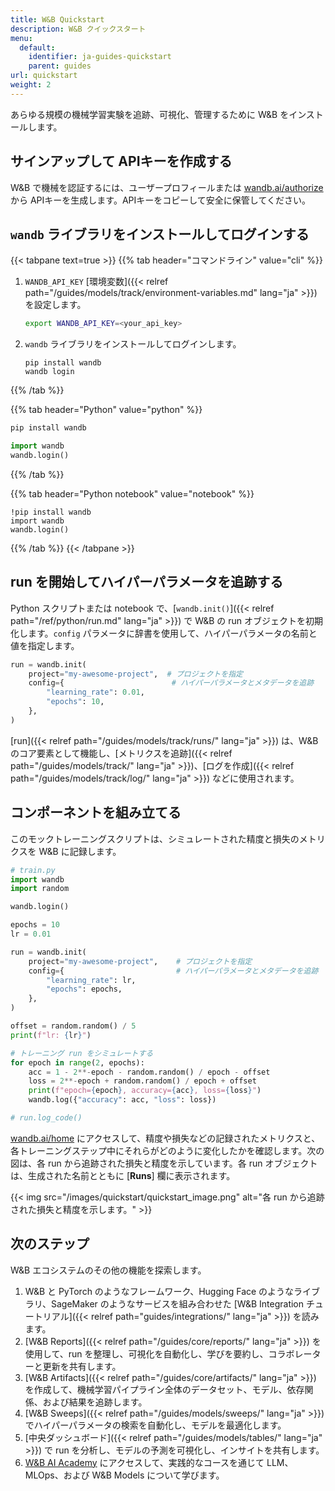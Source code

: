 ```yaml
---
title: W&B Quickstart
description: W&B クイックスタート
menu:
  default:
    identifier: ja-guides-quickstart
    parent: guides
url: quickstart
weight: 2
---
```


あらゆる規模の機械学習実験を追跡、可視化、管理するために W&B をインストールします。

## サインアップして APIキーを作成する

W&B で機械を認証するには、ユーザープロフィールまたは [wandb.ai/authorize](https://wandb.ai/authorize) から APIキーを生成します。APIキーをコピーして安全に保管してください。

## `wandb` ライブラリをインストールしてログインする

{{< tabpane text=true >}}
{{% tab header="コマンドライン" value="cli" %}}

1. `WANDB_API_KEY` [環境変数]({{< relref path="/guides/models/track/environment-variables.md" lang="ja" >}}) を設定します。

    ```bash
    export WANDB_API_KEY=<your_api_key>
    ```

2. `wandb` ライブラリをインストールしてログインします。

    ```shell
    pip install wandb
    wandb login
    ```

{{% /tab %}}

{{% tab header="Python" value="python" %}}

```bash
pip install wandb
```
```python
import wandb
wandb.login()
```

{{% /tab %}}

{{% tab header="Python notebook" value="notebook" %}}

```notebook
!pip install wandb
import wandb
wandb.login()
```

{{% /tab %}}
{{< /tabpane >}}

## run を開始してハイパーパラメータを追跡する

Python スクリプトまたは notebook で、[`wandb.init()`]({{< relref path="/ref/python/run.md" lang="ja" >}}) で W&B の run オブジェクトを初期化します。`config` パラメータに辞書を使用して、ハイパーパラメータの名前と値を指定します。

```python
run = wandb.init(
    project="my-awesome-project",  # プロジェクトを指定
    config={                        # ハイパーパラメータとメタデータを追跡
        "learning_rate": 0.01,
        "epochs": 10,
    },
)
```

[run]({{< relref path="/guides/models/track/runs/" lang="ja" >}}) は、W&B のコア要素として機能し、[メトリクスを追跡]({{< relref path="/guides/models/track/" lang="ja" >}})、[ログを作成]({{< relref path="/guides/models/track/log/" lang="ja" >}}) などに使用されます。

## コンポーネントを組み立てる

このモックトレーニングスクリプトは、シミュレートされた精度と損失のメトリクスを W&B に記録します。

```python
# train.py
import wandb
import random

wandb.login()

epochs = 10
lr = 0.01

run = wandb.init(
    project="my-awesome-project",    # プロジェクトを指定
    config={                         # ハイパーパラメータとメタデータを追跡
        "learning_rate": lr,
        "epochs": epochs,
    },
)

offset = random.random() / 5
print(f"lr: {lr}")

# トレーニング run をシミュレートする
for epoch in range(2, epochs):
    acc = 1 - 2**-epoch - random.random() / epoch - offset
    loss = 2**-epoch + random.random() / epoch + offset
    print(f"epoch={epoch}, accuracy={acc}, loss={loss}")
    wandb.log({"accuracy": acc, "loss": loss})

# run.log_code()
```

[wandb.ai/home](https://wandb.ai/home) にアクセスして、精度や損失などの記録されたメトリクスと、各トレーニングステップ中にそれらがどのように変化したかを確認します。次の図は、各 run から追跡された損失と精度を示しています。各 run オブジェクトは、生成された名前とともに [**Runs**] 欄に表示されます。

{{< img src="/images/quickstart/quickstart_image.png" alt="各 run から追跡された損失と精度を示します。" >}}

## 次のステップ

W&B エコシステムのその他の機能を探索します。

1. W&B と PyTorch のようなフレームワーク、Hugging Face のようなライブラリ、SageMaker のようなサービスを組み合わせた [W&B Integration チュートリアル]({{< relref path="guides/integrations/" lang="ja" >}}) を読みます。
2. [W&B Reports]({{< relref path="/guides/core/reports/" lang="ja" >}}) を使用して、run を整理し、可視化を自動化し、学びを要約し、コラボレーターと更新を共有します。
3. [W&B Artifacts]({{< relref path="/guides/core/artifacts/" lang="ja" >}}) を作成して、機械学習パイプライン全体のデータセット、モデル、依存関係、および結果を追跡します。
4. [W&B Sweeps]({{< relref path="/guides/models/sweeps/" lang="ja" >}}) でハイパーパラメータの検索を自動化し、モデルを最適化します。
5. [中央ダッシュボード]({{< relref path="/guides/models/tables/" lang="ja" >}}) で run を分析し、モデルの予測を可視化し、インサイトを共有します。
6. [W&B AI Academy](https://wandb.ai/site/courses/) にアクセスして、実践的なコースを通じて LLM、MLOps、および W&B Models について学びます。
